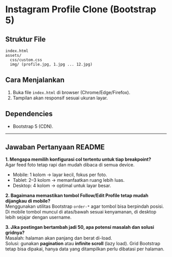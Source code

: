 
# Instagram Profile Clone (Bootstrap 5)

## Struktur File
```
index.html
assets/
  css/custom.css
  img/ (profile.jpg, 1.jpg ... 12.jpg)
```

## Cara Menjalankan
1. Buka file `index.html` di browser (Chrome/Edge/Firefox).  
2. Tampilan akan responsif sesuai ukuran layar.  

## Dependencies
- Bootstrap 5 (CDN).

---

## Jawaban Pertanyaan README

**1. Mengapa memilih konfigurasi col tertentu untuk tiap breakpoint?**  
Agar feed foto tetap rapi dan mudah dibaca di semua device.  
- Mobile: 1 kolom → layar kecil, fokus per foto.  
- Tablet: 2–3 kolom → memanfaatkan ruang lebih luas.  
- Desktop: 4 kolom → optimal untuk layar besar.  

**2. Bagaimana memastikan tombol Follow/Edit Profile tetap mudah dijangkau di mobile?**  
Menggunakan utilitas Bootstrap `order-*` agar tombol bisa berpindah posisi.  
Di mobile tombol muncul di atas/bawah sesuai kenyamanan, di desktop lebih sejajar dengan username.  

**3. Jika postingan bertambah jadi 50, apa potensi masalah dan solusi gridnya?**  
Masalah: halaman akan panjang dan berat di-load.  
Solusi: gunakan **pagination** atau **infinite scroll** (lazy load). Grid Bootstrap tetap bisa dipakai, hanya data yang ditampilkan perlu dibatasi per halaman.  
